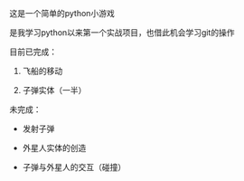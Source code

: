 这是一个简单的python小游戏

是我学习python以来第一个实战项目，也借此机会学习git的操作


目前已完成：

1. 飞船的移动

2. 子弹实体（一半）


未完成：
- 发射子弹


- 外星人实体的创造


- 子弹与外星人的交互（碰撞）








